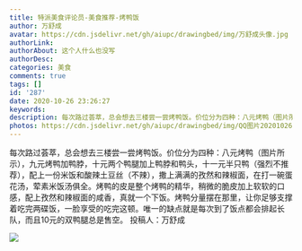 ```yaml
---
title: 特派美食评论员-美食推荐-烤鸭饭
author: 万舒成
avatar: https://cdn.jsdelivr.net/gh/aiupc/drawingbed/img/万舒成头像.jpg
authorLink: 
authorAbout: 这个人什么也没写
authorDesc: 
categories: 美食
comments: true
tags: []
id: '287'
date: 2020-10-26 23:26:27
keywords:
description: 每次路过荟萃，总会想去三楼尝一尝烤鸭饭。价位分为四种：八元烤鸭（图片所示），九元烤鸭加鸭脖，十元两个...
photos: https://cdn.jsdelivr.net/gh/aiupc/drawingbed/img/QQ图片20201026230521.jpg
---
```


每次路过荟萃，总会想去三楼尝一尝烤鸭饭。价位分为四种：八元烤鸭（图片所示），九元烤鸭加鸭脖，十元两个鸭腿加上鸭脖和鸭头，十一元半只鸭（强烈不推荐），配上一份米饭和酸辣土豆丝（不辣），撒上满满的孜然和辣椒面，在打一碗蛋花汤，荤素米饭汤俱全。烤鸭的皮是整个烤鸭的精华，稍微的脆皮加上软软的口感，配上孜然和辣椒面的咸香，真就一个下饭。烤鸭分量摆在那里，让你足够支撑着吃完两碟饭，一脸享受的吃完这顿。唯一的缺点就是每次到了饭点都会排起长队，而且10元的双鸭腿总是售空。 投稿人：万舒成

![](https://cdn.jsdelivr.net/gh/aiupc/drawingbed/img/QQ图片20201026230521.jpg)
